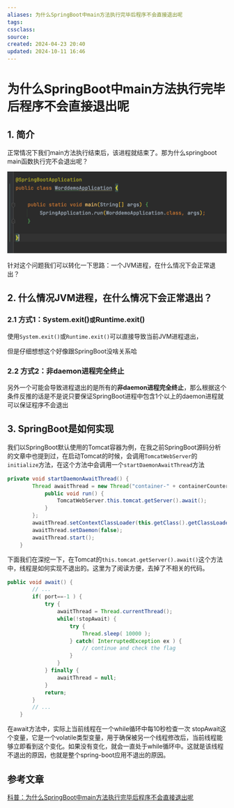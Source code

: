 ```yaml
---
aliases: 为什么SpringBoot中main方法执行完毕后程序不会直接退出呢
tags: 
cssclass: 
source: 
created: 2024-04-23 20:40
updated: 2024-10-11 16:46
---
```

# 为什么SpringBoot中main方法执行完毕后程序不会直接退出呢

## 1. 简介

正常情况下我们main方法执行结束后，该进程就结束了。那为什么springboot main函数执行完不会退出呢？

![image-20220515222654390](https://raw.githubusercontent.com/MrJackC/PicGoImages/main/other/202404232212356.png)

针对这个问题我们可以转化一下思路：一个JVM进程，在什么情况下会正常退出？

## 2. 什么情况JVM进程，在什么情况下会正常退出？

### 2.1 方式1：System.exit()`或`Runtime.exit()

使用`System.exit()`或`Runtime.exit()`可以直接导致当前JVM进程退出，

但是仔细想想这个好像跟SpringBoot没啥关系哈

### 2.2 方式2：**非daemon进程完全终止**

另外一个可能会导致进程退出的是所有的**非daemon进程完全终止**，那么根据这个条件反推的话是不是说只要保证SpringBoot进程中包含1个以上的daemon进程就可以保证程序不会退出

## 3. SpringBoot是如何实现

我们以SpringBoot默认使用的Tomcat容器为例，在我之前SpringBoot源码分析的文章中也提到过，在启动Tomcat的时候，会调用`TomcatWebServer`的`initialize`方法，在这个方法中会调用一个`startDaemonAwaitThread`方法

```java
private void startDaemonAwaitThread() {
        Thread awaitThread = new Thread("container-" + containerCounter.get()) {
            public void run() {
                TomcatWebServer.this.tomcat.getServer().await();
            }
        };
        awaitThread.setContextClassLoader(this.getClass().getClassLoader());
        awaitThread.setDaemon(false);
        awaitThread.start();
    }
```

下面我们在深挖一下，在Tomcat的`this.tomcat.getServer().await()`这个方法中，线程是如何实现不退出的。这里为了阅读方便，去掉了不相关的代码。

```java
public void await() {
        // ...
        if( port==-1 ) {
            try {
                awaitThread = Thread.currentThread();
                while(!stopAwait) {
                    try {
                        Thread.sleep( 10000 );
                    } catch( InterruptedException ex ) {
                        // continue and check the flag
                    }
                }
            } finally {
                awaitThread = null;
            }
            return;
        }
        // ...
    }
```

在await方法中，实际上当前线程在一个while循环中每10秒检查一次 stopAwait这个变量，它是一个volatile类型变量，用于确保被另一个线程修改后，当前线程能够立即看到这个变化。如果没有变化，就会一直处于while循环中。这就是该线程不退出的原因，也就是整个spring-boot应用不退出的原因。

## 参考文章

[科普：为什么SpringBoot中main方法执行完毕后程序不会直接退出呢](https://mp.weixin.qq.com/s?__biz=MzU5MDgzOTYzMw==&mid=2247484897&idx=1&sn=abe1f147fc9e574393523ee0930aba9b&chksm=fe396fdfc94ee6c95a8e428f012e8922a7b8719bea48ea8086680b74265358a2ffb7acde53a4&scene=178&cur_album_id=1344428721251598337#rd)